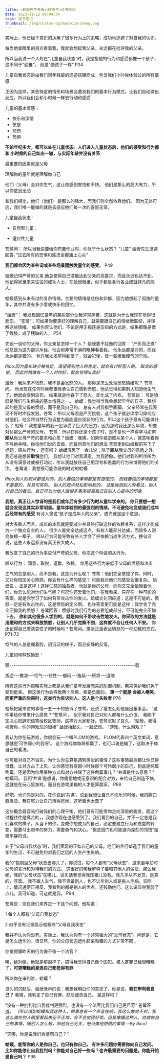 ```yaml
---
title: <蛤蟆先生去看心理医生>读书笔记
date: 2023-11-12 09:04:34
tags: 读书笔记
thumbnail: /img/custom-bg/hamaxiansheng.png
---
```


实际上，他已经下意识的运用了很多行为上的策略，成功地逃避了对自我的认识。  

每当他拿眼里的目光看着我，我就会想起我父亲，永远都在批评我的父亲。   

所以当我说一个人处在“儿童自我状态”时，我是指他的行为和感受都像一个孩子，这不同于“幼稚“， 而是”像孩子一样“   P34 

儿童自我状态是由我们同年残留的遗迹搭建而成，包含我们小时候体验过的所有情感  

正因为这样，某些特定的情形和场景会激发我们的基本行为模式，让我们自动做出反应，所以我们会和小时候一样去行动和感受  

儿童的基本情感： 

* 快乐和深情
* 愤怒
* 悲伤
* 恐惧



**不论年纪多大，都可以处在儿童状态。人们进入儿童状态后，他们的感受和行为都和  小时候的自己如出一辙，与实际年龄并没有关系** 

最重要的因素就是父母  

理解你的童年就是理解你自己  

他们（父母）会对你生气，这让你感到害怕和不快。 他们是那么的高大有力，所以你感到无助  

和我们相比，他们（他们） 是那么的强大，而我们则全然依靠他们。 因为无处可逃，我们唯一能做的就是去适应他们每一次的喜怒无常。 

儿童自我状态：

* 自然型儿童；

*  适应性儿童



苍鹭问： 所以当我说要给你布置作业时，你处于什么状态？ ”儿童“  蛤蟆先生迅速回答，”过去所有的恐惧和焦虑全都涌上心头“  

**我们都会因为某些词或某些场景而触发童年的感受**。 P49

蛤蟆记得严苛的父亲,他总觉得自己没能达到父亲的高要求，而且永远也达不到。 他记得家里来来往往的成功人士，在蛤蟆眼里，似乎都是各行各业成就非凡的能人。 

蛤蟆感到从未有过的复杂情绪。主要的情绪是悲伤和抑郁，因为他想起了孤独的童年，其中并没有多少爱或快乐的回忆。 

”蛤蟆“： 我发现回忆童年的某些部分让我非常痛苦，这就是为什么我现在觉得很悲伤。 ”苍鹭“：可如果你要更好的理解自己，就需要跟自己的情绪做联结，并理解这些情绪。 如果你否认他们，不论是用无视还是压抑的方式是，结果都像是做了截肢，成了残缺的人。  P54 

先谈一谈你的父母，你父亲是怎样一个人？ 蛤蟆要不犹豫的回答： ”严厉而正直“ 他总是为这为那训斥我，他会用非常不满的眼神看着我。 他永远都是对的，而我永远都是错的。 也许我太渴望得到爱了，就会犯傻，做一些傻里傻气的举动。

*Rico:因为童年缺少被肯定，渴望得到他人的肯定，就会有讨好型人格。 取宠的感觉。 而此时稍微有一个人对你好，就会觉得ta真好*   

蛤蟆：我从来不愤怒，我不是会发怒的人。 那你是怎么处理愤怒情绪呢？ 苍鹭问。 他发现在任何时候都很难承认自己感到愤怒，他总觉得如果别人知道他生气了，他就会受到惩罚。 结果就是他吞下了怒火，却化成了内疚。 苍鹭说： 可是愤怒是我们与生俱来的基本情感之一。 蛤蟆：我觉得当我会想起早年的日子，我想起的是我父母的愤怒，而不是我自己的。 总有人对我指手画脚。 父亲经常在我表现不好时冲我发怒。苍鹭： 所以父母若是严厉挑剔，这个孩子就必须学习如何应对他们，他会将自然行为调整为最能适应现状的行为。所以这个孩子最有可能做什么？ 蛤蟆： 我想童年的我一定承受了巨大的压力，因为那时我还那么年幼，却要对付那么严苛的父母。 苍鹭：所以在你还是个孩子时，是不是也一样得学习如何**顺从**你父母严苛的要求和心愿？蛤蟆：我猜，如果你被迫顺从某个人，就意味着你不与他争辩。你找他们说的去做，而且同意他们的想法.苍鹭走到白纸板前写下了标题：顺从行为 ，还有吗？ 蛤蟆沉思了一会儿说：除了**顺从**我父母的意愿之外，我还总是想要**取悦**他们。 我想让他们对我满意，为我骄傲。他们对我的所作所为从没有满意过或被打动过，所以我就放任自己用浮夸和愚蠢的行为来博得他们的关注。 苍鹭说：我想很可能你说的时对的蛤蟆

*Rico:别人的观点都是对的，别人要做的事情都是有道理的。 而我要做的事情都是不重要的，并且可笑的。 别人的观点轻松影响我的。 总是揣测别人的看法，别人对自己的看法。自己可以为他人做很多事来提高自己在别人心目中的印象*  

**我想，真正让人惊讶的是我们成年后有多少行为时从童年学来的。 你只要想一想就会发现这其实非常明显。童年体验到的最强烈的情绪，不可避免地变成我们成年后经常有的感受** 有诗人曾说”孩子是成年人的父亲“，或许就是这个意思。

对大多数人而言，成长的本质就是要减少并最终打破这样的依赖关系，这样才能成为一个独立自主的人。 很少人能完全达成这点，有些人能部分达成，而很多人则会依赖一辈子。 顺从行为可能导致有些人学会了把依赖当成生活方式，换句话说，这些人永远都没有真正长大成人。 

我改变了自己的行为来应付严苛的父母，你把这个叫做顺从行为。

顺从行为： 同意，取悦，道歉，依赖。 你用这些行为来低于父母的愤怒和攻击

生气的总是别人，而不是我，这是为什么呢？ 苍鹭：他们完全掌控了你，同时，又对你倍加关心照顾，你会有什么样的感受？ 可能我对他们的感受会很复杂。 蛤蟆说 。正是这样！这样仁慈的独裁者，也就是你的父母，而你又完全依赖着他们，你怎么能对他们生气呢？何况你还爱着他们。 在我看来，只存在一种可能的答案，就是你学习了如何背带攻击性的发火。蛤蟆立刻回应道：这是不可能的，愤怒一定是有攻击性的，这是愤怒的定义啊。 也许答案更可能是这样：我学会了完全压抑我的愤怒？  苍鹭回答：愤怒时我们行为的必要组成部分，不可能完全压抑下去。 **你和其他很多人学到的，就是如何不带攻击性地发火。你采取的方法就是用缓和的方式来释放愤怒，让别人几乎觉察不到，这样就不会让任何人不安。** 你还记得自己撒泼耍性子的时候吗？苍鹭问。撒泼正是表达愤怒的一种幼稚的方式。   P71-73  

怄气的人总是绷着脸，阴沉沉的样子，而且安静的反常。 

儿童如何释放愤怒：

强----------------------------------------------------------------弱 

叛逆---撒泼---怄气---任性---郁闷---拖延---厌烦---退缩

所有这些行为策略实际上都是从我们童年发展而来的防御机制，用来保护我们免于受到危害。 但这类行为会导致两个后果，都是负面的。 **第一个就是 会被人嘲笑，而更严重的后果时，这类行为告诉别人，这人是个失败者**  P76 



蛤蟆把獾来访的事情一五一十的告诉了苍鹭，还说了獾怎么劝他退出董事会。  ”这件事给你带来什么感觉？“苍鹭问  。 似乎我对自己对别人都每什么价值。 我刚下定决心把辞职信寄给校区牧师，这样对大家都好。苍鹭沉默了良久，“蛤蟆，我得祝贺你，你的游戏玩的很棒” 蛤蟆抬起头，一脸茫然。 “游戏，什么游戏？”

我认为你在玩游戏，你很会玩一个叫PLOM的游戏。 PLOM代表四个英文单词，意思就是‘可怜弱小的我呀’。 这个游戏你每局都赢了，也可以说是输了，这取决于你自己的看法。 

你可能对自己不诚实。为什么你总算是遇到类似的事情？这些事情最后都让你显得很蠢，让对方占了上风，让你感觉有变回小时候那个可怜弱小的自己，到底是纯属倒霉，还是因为你用某种方式和对方共谋了这件倒霉事儿？“共谋是什么意思？” 蛤蟆问。 我用‘共谋’是想说，你偷偷地或无意识的配合对方，来给自己制造不快，这就是在玩心里游戏，而且在游戏里输的人才是算赢家。 P89 

好吧，也许你是对的。在你说到‘共谋’，说到我想让自己不快乐的时候，我的胸口直发烫。我在努力让自己活得悲惨，这听着也太蠢了 

这些概念最容易打破我们的心理平衡，他们最有可能带你走向深层的蜕变，而这个过程往往是痛苦的，，我想你现在也感受到了。我们看到的自己，并不一定总是我们喜欢的样子。从当下的你，变成你想成为的自己，必定要建立行为和态度的转变，需要付出艰辛的努力，需要勇气和决心。“但这扇门也可能通向深刻的领悟”蛤蟆平静的说。 

处于“父母自我状态”时，我们表现的正如自己的父母。他们的言行塑造了我们的童年的生活，不可避免的对我们之后的人生产生影响。

我的“挑剔型父母”状态去哪儿了，你说过，每个人都有“父母状态”，这来自年幼时父母的言行和对待我们的方式。 这很好的帮我解释了獾和其他人的做法，那么我呢，我的“父母状态”在哪儿，说实话我觉得我压根儿没有。我几乎从不发货，是真的，苍鹭。 我不跟人生气，我不责备别人，也不训斥别人或是挑人毛病。实际上，情况通常正相反，我看到的都是别人的优点，还鼓励他们。这么说显得我弱了点儿，我可知道，可这就是我。 P94

苍鹭说：现在我们来界定一下这个问题，他写道：

1 每个人都有“父母自我状态”

2 似乎没有证据显示蛤蟆有“父母自我状态”

我并不认为你没有。实际上，我认为你有一个非常强大的“父母状态”。问题是，它是怎么运作的。很显然，你的父母状态运作起来和獾的方式非常不同 。 

你觉得獾昨天的行为像不像一个法官？

噢，绝对像，他就是那副样子，搞得我觉得自己像个囚犯。被人定罪已经很糟糕了，**可更糟糕的是连自己都觉得有罪**  

所以你在审判谁，蛤蟆？

良久的沉默后，蛤蟆低声的说：我想我明白你的意思了，你是说，**我在审判我自己？**  我猜，我判定了自己有罪，然后谴责自己。 是这样吗？

“没有一种批判比自我批判更强烈，也没有一个法官比我们自己更严苛” 苍鹭答道。 *（所以诸如蛤蟆和我这种人，做事总有一个声音在响，我这么做对不对，我这么做在别人眼里看起来正不正常，会不会觉得好笑。但是像獾这种人，他就做自己的事情，随别人怎么想，和他自己无关，他只做他想做的事情 --By Rico）* 

“天哪，你是说我们会惩罚自己？“

**蛤蟆，能帮你的人是你自己，也只有你自己。 有许多问题你需要你向自己发问。比如你能停止自我批判吗？你能对自己好一些吗？也许最重要的问题是，你能开始爱自己吗？**  P98  

